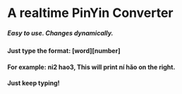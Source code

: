 # A realtime PinYin Converter

##### Easy to use. Changes dynamically.
#### Just type the format: [word][number]
#### For example: ni2 hao3, This will print ní hǎo on the right.
#### Just keep typing!
